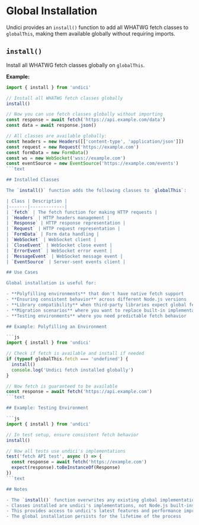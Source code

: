 # Global Installation

Undici provides an `install()` function to add all WHATWG fetch classes to `globalThis`, making them available globally without requiring imports.

## `install()`

Install all WHATWG fetch classes globally on `globalThis`.

**Example:**

```js
import { install } from 'undici'

// Install all WHATWG fetch classes globally  
install()

// Now you can use fetch classes globally without importing
const response = await fetch('https://api.example.com/data')
const data = await response.json()

// All classes are available globally:
const headers = new Headers([['content-type', 'application/json']])
const request = new Request('https://example.com')
const formData = new FormData()
const ws = new WebSocket('wss://example.com')
const eventSource = new EventSource('https://example.com/events')
```text

## Installed Classes

The `install()` function adds the following classes to `globalThis`:

| Class | Description |
|-------|-------------|
| `fetch` | The fetch function for making HTTP requests |
| `Headers` | HTTP headers management |
| `Response` | HTTP response representation |
| `Request` | HTTP request representation |
| `FormData` | Form data handling |
| `WebSocket` | WebSocket client |
| `CloseEvent` | WebSocket close event |
| `ErrorEvent` | WebSocket error event |
| `MessageEvent` | WebSocket message event |
| `EventSource` | Server-sent events client |

## Use Cases

Global installation is useful for:

- **Polyfilling environments** that don't have native fetch support
- **Ensuring consistent behavior** across different Node.js versions
- **Library compatibility** when third-party libraries expect global fetch
- **Migration scenarios** where you want to replace built-in implementations
- **Testing environments** where you need predictable fetch behavior

## Example: Polyfilling an Environment

```js
import { install } from 'undici'

// Check if fetch is available and install if needed
if (typeof globalThis.fetch === 'undefined') {
  install()
  console.log('Undici fetch installed globally')
}

// Now fetch is guaranteed to be available
const response = await fetch('https://api.example.com')
```text

## Example: Testing Environment

```js
import { install } from 'undici'

// In test setup, ensure consistent fetch behavior
install()

// Now all tests use undici's implementations
test('fetch API test', async () => {
  const response = await fetch('https://example.com')
  expect(response).toBeInstanceOf(Response)
})
```text

## Notes

- The `install()` function overwrites any existing global implementations
- Classes installed are undici's implementations, not Node.js built-ins
- This provides access to undici's latest features and performance improvements
- The global installation persists for the lifetime of the process
